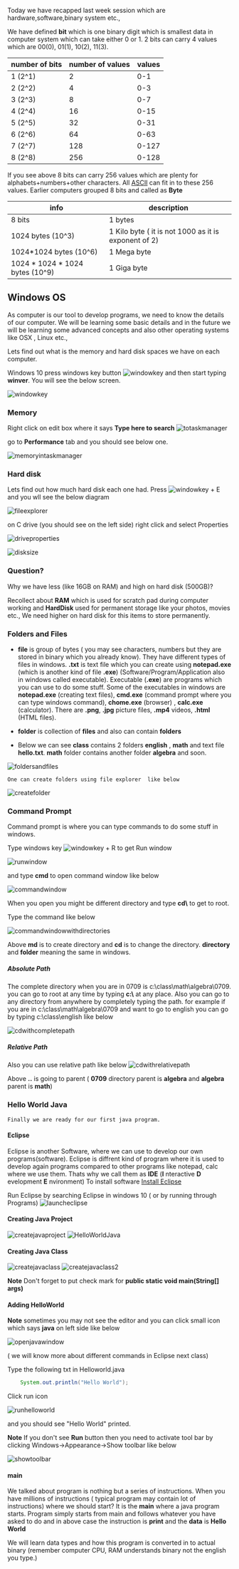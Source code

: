 Today we have recapped last week session which are hardware,software,binary system etc.,

We have defined __bit__ which is one binary digit which is smallest data in computer system which can take either 0 or 1. 2 bits can carry 4 values which are 00(0), 01(1), 10(2), 11(3).

   |    number of bits   |  number of values     |   values |
   | ------------------  | -----------------     |----------|
   |     1 (2^1)         |     2                 |   0-1    |
   |     2 (2^2)         |     4                 |   0-3    |
   |     3 (2^3)         |     8                 |   0-7    |
   |     4 (2^4)         |    16                 |   0-15   |
   |     5 (2^5)         |    32                 |   0-31   |
   |     6 (2^6)         |    64                 |   0-63   |
   |     7 (2^7)         |   128                 |   0-127  |
   |     8 (2^8)         |   256                 |   0-128  |

If you see above 8 bits can carry 256 values which are plenty for alphabets+numbers+other characters. All [ASCII](http://ascii.cl/) can fit in to these 256 values. Earlier computers grouped 8 bits and called as __Byte__


   |      info                       |     description                                            | 
   | ----------------------------    | ---------------------------------------------------------- |
   |     8 bits                      |     1 bytes                                                |
   |  1024 bytes    (10^3)           |     1 Kilo byte  ( it is not 1000 as it is exponent of 2)   |
   |  1024*1024 bytes  (10^6)        |     1 Mega byte                                            |
   |  1024 * 1024 * 1024 bytes (10^9)|     1 Giga byte                                            |

## Windows OS
  As computer is our tool to develop programs, we need to know the details of our computer. We will be learning some basic details and in the future we will be learning some advanced concepts and also other operating systems like OSX , Linux etc.,

  Lets find out what is the memory and hard disk spaces we have on each computer.

  Windows 10 press windows key button  ![windowkey](https://github.com/sairamaj/programmingclass/blob/master/images/windowskey.png) and then start typing __winver__. You will see the below screen. 

![windowkey](https://github.com/sairamaj/programmingclass/blob/master/images/winver.png)

### Memory
  Right click on edit box where it says __Type here to search__ 
  ![totaskmanager](https://github.com/sairamaj/programmingclass/blob/master/images/totaskmanager.png) 

  go to __Performance__ tab and you should see below one.

![memoryintaskmanager](https://github.com/sairamaj/programmingclass/blob/master/images/memoryintaskmanager.png)

### Hard disk
  Lets find out how much hard disk each one had.
  Press  ![windowkey](https://github.com/sairamaj/programmingclass/blob/master/images/windowskey.png) + E and you wll see the below diagram

  ![fileexplorer](https://github.com/sairamaj/programmingclass/blob/master/images/fileexplorer.png)

  on C drive (you should see on the left side) right click and select Properties

![driveproperties](https://github.com/sairamaj/programmingclass/blob/master/images/driveproperties.png)

![disksize](https://github.com/sairamaj/programmingclass/blob/master/images/disksize.png)

### Question?
  Why we have less (like 16GB on RAM) and high on hard disk (500GB)?

  Recollect about __RAM__ which is used for scratch pad during computer working and __HardDisk__ used for permanent storage like your photos, movies etc., We need higher on hard disk for this items to store permanently.

  ### Folders and Files
   *  __file__ is group of bytes ( you may see characters, numbers but they are stored in binary which you already know). They have different types of files in windows.  __.txt__  is text file which you can create using __notepad.exe__ (which is another kind of file __.exe__) (Software/Program/Application also in windows called executable). Executable (__.exe__) are programs which you can use to do some stuff. Some of the executables in windows are __notepad.exe__ (creating text files), __cmd.exe__ (command prompt where you can type windows command), __chome.exe__ (browser) , __calc.exe__ (calculator). There are __.png__, __.jpg__ picture files, __.mp4__ videos, __.html__ (HTML files).
   
   * __folder__ is collection of __files__ and also can contain __folders__

   * Below we can see __class__ contains 2 folders __english__ , __math__ and text file __hello.txt__. __math__ folder contains another folder __algebra__ and soon.
        
![foldersandfiles](https://github.com/sairamaj/programmingclass/blob/master/images/foldersandfiles.png)

    One can create folders using file explorer  like below
![createfolder](https://github.com/sairamaj/programmingclass/blob/master/images/createfolder.png)

  ### Command Prompt
Command prompt is where you can type commands to do some stuff in windows. 

Type windows key ![windowkey](https://github.com/sairamaj/programmingclass/blob/master/images/windowskey.png) + R to get Run window

![runwindow](https://github.com/sairamaj/programmingclass/blob/master/images/runwindow.png)
 
 and type __cmd__ to open command window like below

![commandwindow](https://github.com/sairamaj/programmingclass/blob/master/images/commandwindow.png)

 When you open you might be different directory and type __cd\\__ to get to root.

 Type the command like below
 
 ![commandwindowwithdirectories](https://github.com/sairamaj/programmingclass/blob/master/images/commandwindowwithdirectories.png)

 Above __md__ is to create directory and __cd__ is to change the directory. __directory__ and __folder__ meaning the same in windows.
 
##### Absolute Path
 The complete directory when you are in 0709 is c:\class\math\algebra\0709. you can go to root at any time by typing __c:\\__ at any place. Also you can go to any directory from anywhere by completely typing the path.
 for example if you are in c:\class\math\algebra\0709 and want to go to english you can go by typing c:\class\english like below

 ![cdwithcompletepath](https://github.com/sairamaj/programmingclass/blob/master/images/cdwithcompletepath.png)

 ##### Relative Path
 Also you can use relative path like below
 ![cdwithrelativepath](https://github.com/sairamaj/programmingclass/blob/master/images/cdwithrelativepath.png)

Above __..__ is going to parent ( __0709__ directory parent is __algebra__ and __algebra__ parent is __math__)

### Hello World Java
    Finally we are ready for our first java program. 
#### Eclipse
Eclipse is another Software, where we can use to develop our own programs(software). Eclipse is diffrent kind of program where it is used to develop again programs compared to other programs like notepad, calc where we use them. Thats why we call them as __IDE__ (__I__ nteractive __D__ evelopment __E__ nvironment)
To install software [Install Eclipse](https://eclipse.org/downloads/eclipse-packages/?show_instructions=TRUE)

Run Eclipse by searching Eclipse in windows 10 ( or by running through Programs)
![launcheclipse](https://github.com/sairamaj/programmingclass/blob/master/images/launcheclipse.png)

#### Creating Java Project
![createjavaproject](https://github.com/sairamaj/programmingclass/blob/master/images/createjavaproject.png)
![HelloWorldJava](https://github.com/sairamaj/programmingclass/blob/master/images/HelloWorldJava.png)

#### Creating Java Class
![createjavaclass](https://github.com/sairamaj/programmingclass/blob/master/images/createjavaclass.png)
![createjavaclass2](https://github.com/sairamaj/programmingclass/blob/master/images/createjavaclass2.png)

__Note__ Don't forget to put check mark for __public static void main(String[] args)__


#### Adding HelloWorld 

__Note__ sometimes you may not see the editor and you can click small icon which says __java__ on left side like below

![openjavawindow](https://github.com/sairamaj/programmingclass/blob/master/images/openjavawindow.png)

( we will know more about different commands in Eclipse next class)

Type the following txt in Helloworld.java
```java
    System.out.println("Hello World");
```
Click run icon 

![runhelloworld](https://github.com/sairamaj/programmingclass/blob/master/images/runhelloworld.png)

and you should see "Hello World" printed.

__Note__ If you don't see __Run__ button then you need to activate tool bar by clicking  Windows->Appearance->Show toolbar like below

![showtoolbar](https://github.com/sairamaj/programmingclass/blob/master/images/showtoolbar.png)

#### main
   We talked about program is nothing but a series of instructions. When you have millions of instructions ( typical program may contain lot of  instructions) where we should start? It is the __main__ where a java program starts. Program simply starts from main and follows whatever you have asked to do and in above case the instruction is __print__ and the __data__ is __Hello World__

We will learn data types and how this program is converted in to actual binary (remember computer CPU, RAM understands binary not the english you type.)







  
  







